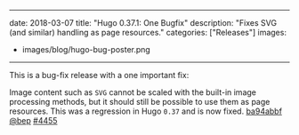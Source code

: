 
---
date: 2018-03-07
title: "Hugo 0.37.1: One Bugfix"
description: "Fixes SVG (and similar) handling as page resources."
categories: ["Releases"]
images:
- images/blog/hugo-bug-poster.png

---

This is a bug-fix release with a one important fix:

Image content such as `SVG` cannot be scaled with the built-in image processing methods, but it should still be possible to use them as page resources. This was a regression in Hugo `0.37` and is now fixed. [ba94abbf](https://github.com/gohugoio/hugo/commit/ba94abbf5dd90f989242af8a7027d67a572a6128) [@bep](https://github.com/bep) [#4455](https://github.com/gohugoio/hugo/issues/4455)






